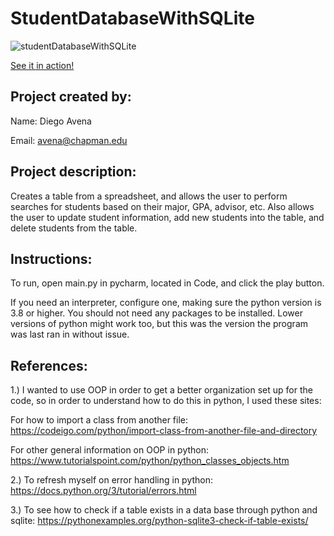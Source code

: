 # StudentDatabaseWithSQLite

![studentDatabaseWithSQLite](https://user-images.githubusercontent.com/43594702/120023826-371aa680-bfa3-11eb-94d6-5f0232e43298.png)

[See it in action!](https://www.youtube.com/watch?v=MFjOVowviUQ)

## Project created by:

Name: Diego Avena

Email: avena@chapman.edu

## Project description:

Creates a table from a spreadsheet, and allows the user to perform searches for students based on their major, GPA,
advisor, etc. Also allows the user to update student information, add new students into the table, and delete
students from the table.


## Instructions: 

To run, open main.py in pycharm, located in Code, and click the play button.

If you need an interpreter, configure one, making sure the python version is 3.8 or higher. You 
should not need any packages to be installed. Lower versions of python might work too, but this was 
the version the program was last ran in without issue.

## References:

1.) I wanted to use OOP in order to get a better organization
set up for the code, so in order to understand how to do this
in python, I used these sites:

For how to import a class from another file:
https://codeigo.com/python/import-class-from-another-file-and-directory

For other general information on OOP in python:
https://www.tutorialspoint.com/python/python_classes_objects.htm

2.) To refresh myself on error handling in python: https://docs.python.org/3/tutorial/errors.html

3.) To see how to check if a table exists in a data base through python and sqlite: https://pythonexamples.org/python-sqlite3-check-if-table-exists/
